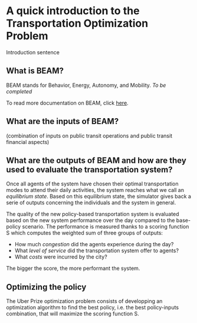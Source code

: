 # A quick introduction to the Transportation Optimization Problem

Introduction sentence

## What is BEAM?

BEAM stands for Behavior, Energy, Autonomy, and Mobility. *To be completed*

To read more documentation on BEAM, click [here](https://beam.readthedocs.io/en/latest/about.html#overview).

## What are the inputs of BEAM?

(combination of inputs on public transit operations and public transit financial aspects)


## What are the outputs of BEAM and how are they used to evaluate the transportation system? 

Once all agents of the system have chosen their optimal transportation modes to attend their daily activities, the system reaches what we call an *equilibrium state*. Based on this equilibrium state, the simulator gives back a serie of outputs concerning the individuals and the system in general. 

The quality of the new policy-based transportation system is evaluated based on the new system performance over the day compared to the base-policy scenario. The performance is measured thanks to a scoring function S which computes the weighted sum of three groups of outputs:

* How much *congestion* did the agents experience during the day?
* What *level of service* did the transportation system offer to agents?
* What *costs* were incurred by the city?

The bigger the score, the more performant the system.

## Optimizing the policy  

The Uber Prize optimization problem consists of developping an optimization algorithm to find the best policy, i.e. the best policy-inputs combination, that will maximize the scoring function S.
